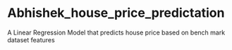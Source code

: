 # Abhishek_house_price_predictation
A Linear Regression Model that predicts house price based on bench mark dataset features
